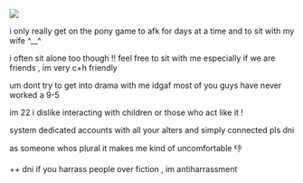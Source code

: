 ![](https://i.postimg.cc/s2KMvVYp/ramattra-ramattra-princess.gif)

i only really get on the pony game to afk for days at a time and to sit with my wife ^__^

i often sit alone too though !! feel free to sit with me especially if we are friends 
, im very c+h friendly 

um dont try to get into drama with me idgaf
most of you guys have never worked a 9-5 

im 22 i dislike interacting with children or those who act like it !

system dedicated accounts with all your alters and simply connected pls dni

as someone whos plural it makes me kind of uncomfortable 👎

++ dni if you harrass people over fiction ,  im antiharrassment 
